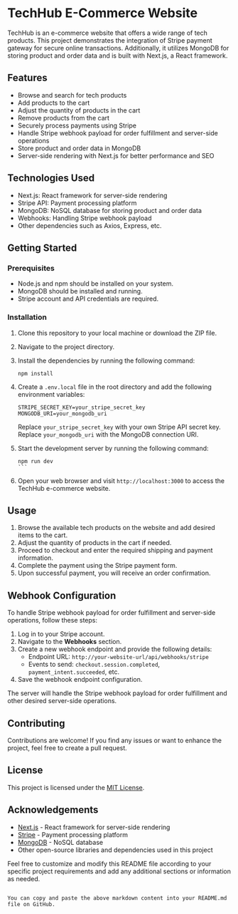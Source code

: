 # TechHub E-Commerce Website

TechHub is an e-commerce website that offers a wide range of tech products. This project demonstrates the integration of Stripe payment gateway for secure online transactions. Additionally, it utilizes MongoDB for storing product and order data and is built with Next.js, a React framework.

## Features

- Browse and search for tech products
- Add products to the cart
- Adjust the quantity of products in the cart
- Remove products from the cart
- Securely process payments using Stripe
- Handle Stripe webhook payload for order fulfillment and server-side operations
- Store product and order data in MongoDB
- Server-side rendering with Next.js for better performance and SEO

## Technologies Used

- Next.js: React framework for server-side rendering
- Stripe API: Payment processing platform
- MongoDB: NoSQL database for storing product and order data
- Webhooks: Handling Stripe webhook payload
- Other dependencies such as Axios, Express, etc.

## Getting Started

### Prerequisites

- Node.js and npm should be installed on your system.
- MongoDB should be installed and running.
- Stripe account and API credentials are required.

### Installation

1. Clone this repository to your local machine or download the ZIP file.
2. Navigate to the project directory.
3. Install the dependencies by running the following command:

   ```
   npm install
   ````

4. Create a `.env.local` file in the root directory and add the following environment variables:

   ```plaintext
   STRIPE_SECRET_KEY=your_stripe_secret_key
   MONGODB_URI=your_mongodb_uri
   ```

   Replace `your_stripe_secret_key` with your own Stripe API secret key. Replace `your_mongodb_uri` with the MongoDB connection URI.

5. Start the development server by running the following command:

   ````
   npm run dev
   ```

6. Open your web browser and visit `http://localhost:3000` to access the TechHub e-commerce website.

## Usage

1. Browse the available tech products on the website and add desired items to the cart.
2. Adjust the quantity of products in the cart if needed.
3. Proceed to checkout and enter the required shipping and payment information.
4. Complete the payment using the Stripe payment form.
5. Upon successful payment, you will receive an order confirmation.

## Webhook Configuration

To handle Stripe webhook payload for order fulfillment and server-side operations, follow these steps:

1. Log in to your Stripe account.
2. Navigate to the **Webhooks** section.
3. Create a new webhook endpoint and provide the following details:
   - Endpoint URL: `http://your-website-url/api/webhooks/stripe`
   - Events to send: `checkout.session.completed`, `payment_intent.succeeded`, etc.
4. Save the webhook endpoint configuration.

The server will handle the Stripe webhook payload for order fulfillment and other desired server-side operations.

## Contributing

Contributions are welcome! If you find any issues or want to enhance the project, feel free to create a pull request.

## License

This project is licensed under the [MIT License](LICENSE).

## Acknowledgements

- [Next.js](https://nextjs.org) - React framework for server-side rendering
- [Stripe](https://stripe.com) - Payment processing platform
- [MongoDB](https://www.mongodb.com) - NoSQL database
- Other open-source libraries and dependencies used in this project

Feel free to customize and modify this README file according to your specific project requirements and add any additional sections or information as needed.
```

You can copy and paste the above markdown content into your README.md file on GitHub.
